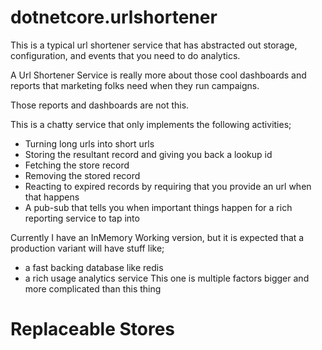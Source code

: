 # dotnetcore.urlshortener

This is a typical url shortener service that has abstracted out storage, configuration, and events that you need to do analytics.

A Url Shortener Service is really more about those cool dashboards and reports that marketing folks need when they run campaigns.

Those reports and dashboards are not this.

This is a chatty service that only implements the following activities;
  * Turning long urls into short urls
  * Storing the resultant record and giving you back a lookup id
  * Fetching the store record
  * Removing the stored record
  * Reacting to expired records by requiring that you provide an url when that happens
  * A pub-sub that tells you when important things happen for a rich reporting service to tap into
  

Currently I have an InMemory Working version, but it is expected that a production variant will have stuff like;
  * a fast backing database like redis
  * a rich usage analytics service
    This one is multiple factors bigger and more complicated than this thing
    
  
# Replaceable Stores
